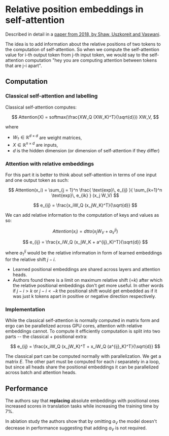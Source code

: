 [paper]: https://arxiv.org/abs/1803.02155

# Relative position embeddings in self-attention

Described in detail in a [paper from 2018, by Shaw, Uszkoreit and
Vaswani][paper].

The idea is to add information about the relative positions of two tokens to the
computation of self-attention. So when we compute the self-attention value for
i-th output token from j-th input token, we would say to the self-attention
computation "hey you are computing attention between tokens that are j-i apart".

## Computation

### Classical self-attention and labelling

Classical self-attention computes:

$$
Attention(X) = softmax(\frac{XW_Q (XW_K)^T}{\sqrt{d}}) XW_V,
$$

where
- $W_? \in \mathbb{R}^{d\times d}$ are weight matrices,
- $X \in \mathbb{R}^{n\times d}$ are inputs,
- $d$ is the hidden dimension (or dimension of self-attention if they differ)

### Attention with relative embeddings

For this part it is better to think about self-attention in terms of one input
and one output token as such:

$$
Attention(x_i) = \sum_{j = 1}^n \frac{
    \text{exp}\, e_{ij}
}{
    \sum_{k=1}^n \text{exp}\, e_{ik}
} (x_j W_V)
$$

$$
e_{ij} = \frac{x_iW_Q (x_jW_K)^T}{\sqrt{d}}
$$

We can add relative information to the computation of keys and values as so:

$$
Attention(x_i) = dtto (x_j W_V + a^{ij}_V)
$$

$$
e_{ij} = \frac{x_iW_Q (x_jW_K + a^{ij}_K)^T}{\sqrt{d}}
$$

where $a^{ij}_?$ would be the relative information in form of learned embeddings
for the relative shift $j-i$.

- Learned positional embeddings are shared across layers and attention heads.
- Authors found there is a limit on maximum  relative shift (=$k$) after which
  the relative positional embeddings don't get more useful. In other words if
  $j-i > k$ or $j - i < -k$ the positional shift would get embedded as if it was
  just k tokens apart in positive or negative direction respectively.

### Implementation

While the classical self-attention is normally computed in matrix form and ergo
can be parallelized across GPU cores, attention with relative embeddings cannot.
To compute it efficiently computation is split into two parts -- the classical +
positional extra:

$$
e_{ij} = \frac{x_iW_Q (x_jW_K)^T + x_iW_Q (a^{ij}_K)^T}{\sqrt{d}}
$$

The classical part can be computed normally with parallelization. We get a matrix
$E$. The other part must be computed for each $i$ separately in a loop, but
since all heads share the positional embeddings it can be parallelized across
batch and attention heads.

## Performance

The authors say that **replacing** absolute embeddings with positional ones
increased scores in translation tasks while increasing the training time by 7%.

In ablation study the authors show that by omitting $a_V$ the model doesn't
decrease in performance suggesting that adding $a_V$ is not required.

